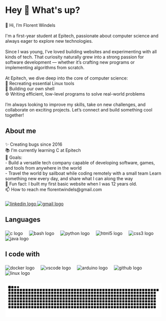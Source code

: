 <h1 align="left">Hey 👋 What's up?</h1>

###

<p align="left">👋 Hi, I’m Florent Windels<br><br>I'm a first-year student at Epitech, passionate about computer science and always eager to explore new technologies.<br><br>Since I was young, I’ve loved building websites and experimenting with all kinds of tech. That curiosity naturally grew into a strong passion for software development — whether it’s crafting new programs or implementing algorithms from scratch.<br><br>At Epitech, we dive deep into the core of computer science:<br>🔧 Recreating essential Linux tools<br>🐚 Building our own shell<br>⚙️ Writing efficient, low-level programs to solve real-world problems<br><br>I’m always looking to improve my skills, take on new challenges, and collaborate on exciting projects. Let’s connect and build something cool together!</p>

###

<h2 align="left">About me</h2>

###

<p align="left">✨ Creating bugs since 2016<br>📚 I'm currently learning C at Epitech<br>🎯 Goals: <br>- Build a versatile tech company capable of developing software, games, and tools from anywhere in the world <br>- Travel the world by sailboat while coding remotely with a small team Learn something new every day, and share what I can along the way<br>🎲 Fun fact: I built my first basic website when I was 12 years old.<br>📫 How to reach me florentwindels@gmail.com</p>

###

<div align="left">
  <a href="https://www.linkedin.com/in/florent-windels-a4ab87260/" target="_blank">
    <img src="https://raw.githubusercontent.com/maurodesouza/profile-readme-generator/master/src/assets/icons/social/linkedin/default.svg" width="52" height="40" alt="linkedin logo"  />
  </a>
  <a href="florentwindels@gmail.com" target="_blank">
    <img src="https://raw.githubusercontent.com/maurodesouza/profile-readme-generator/master/src/assets/icons/social/gmail/default.svg" width="52" height="40" alt="gmail logo"  />
  </a>
</div>

###

<h2 align="left">Languages</h2>

###

<div align="left">
  <img src="https://cdn.jsdelivr.net/gh/devicons/devicon/icons/c/c-original.svg" height="40" alt="c logo"  />
  <img width="12" />
  <img src="https://cdn.jsdelivr.net/gh/devicons/devicon/icons/bash/bash-original.svg" height="40" alt="bash logo"  />
  <img width="12" />
  <img src="https://cdn.jsdelivr.net/gh/devicons/devicon/icons/python/python-original.svg" height="40" alt="python logo"  />
  <img width="12" />
  <img src="https://cdn.jsdelivr.net/gh/devicons/devicon/icons/html5/html5-original.svg" height="40" alt="html5 logo"  />
  <img width="12" />
  <img src="https://cdn.jsdelivr.net/gh/devicons/devicon/icons/css3/css3-original.svg" height="40" alt="css3 logo"  />
  <img width="12" />
  <img src="https://cdn.jsdelivr.net/gh/devicons/devicon/icons/java/java-original.svg" height="40" alt="java logo"  />
</div>

###

<h2 align="left">I code with</h2>

###

<div align="left">
  <img src="https://cdn.jsdelivr.net/gh/devicons/devicon/icons/docker/docker-original.svg" height="40" alt="docker logo"  />
  <img width="12" />
  <img src="https://cdn.jsdelivr.net/gh/devicons/devicon/icons/vscode/vscode-original.svg" height="40" alt="vscode logo"  />
  <img width="12" />
  <img src="https://cdn.jsdelivr.net/gh/devicons/devicon/icons/arduino/arduino-original.svg" height="40" alt="arduino logo"  />
  <img width="12" />
  <img src="https://cdn.jsdelivr.net/gh/devicons/devicon/icons/github/github-original.svg" height="40" alt="github logo"  />
  <img width="12" />
  <img src="https://cdn.jsdelivr.net/gh/devicons/devicon/icons/linux/linux-original.svg" height="40" alt="linux logo"  />
</div>

###

<img src="https://raw.githubusercontent.com/FloWindels/FloWindels/output/snake.svg" alt="Snake animation" />

###
